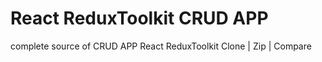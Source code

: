 # React ReduxToolkit CRUD APP

complete source of CRUD APP React ReduxToolkit 
Clone | Zip | Compare



